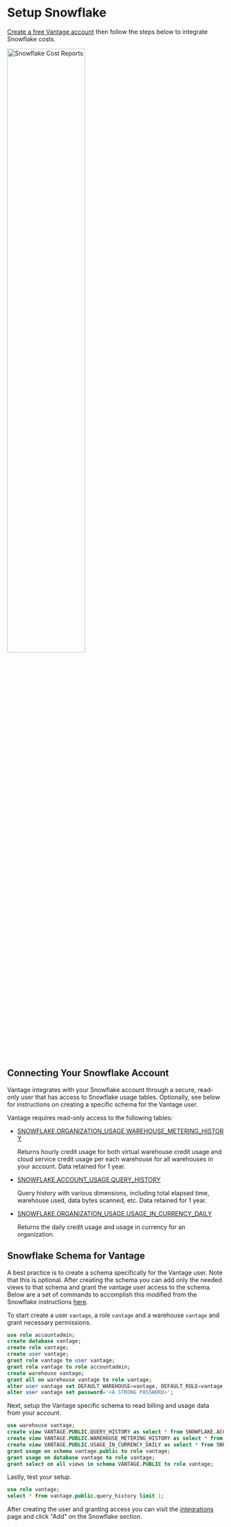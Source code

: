 # Setup Snowflake

[Create a free Vantage account](https://console.vantage.sh/signup) then follow the steps below to integrate Snowflake costs.

<div style={{display:"flex", justifyContent:"center"}}>
    <img alt="Snowflake Cost Reports" width="60%" src="/img/snowflake_cost_report.png" />
</div>

## Connecting Your Snowflake Account

Vantage integrates with your Snowflake account through a secure, read-only user that has access to Snowflake usage tables. Optionally, see below for instructions on creating a specific schema for the Vantage user.

Vantage requires read-only access to the following tables:

* [SNOWFLAKE.ORGANIZATION_USAGE.WAREHOUSE_METERING_HISTORY](https://docs.snowflake.com/en/sql-reference/functions/warehouse_metering_history.html)

    Returns hourly credit usage for both virtual warehouse credit usage and cloud service credit usage per each warehouse for all warehouses in your account. Data retained for 1 year.

* [SNOWFLAKE.ACCOUNT_USAGE.QUERY_HISTORY](https://docs.snowflake.com/en/sql-reference/account-usage/query_history.html)

    Query history with various dimensions, including total elapsed time, warehouse used, data bytes scanned, etc. Data retained for 1 year.

* [SNOWFLAKE.ORGANIZATION_USAGE.USAGE_IN_CURRENCY_DAILY](https://docs.snowflake.com/en/sql-reference/organization-usage/usage_in_currency_daily.html)

    Returns the daily credit usage and usage in currency for an organization.

## Snowflake Schema for Vantage

A best practice is to create a schema specifically for the Vantage user. Note that this is optional. After creating the schema you can add only the needed views to that schema and grant the vantage user access to the schema. Below are a set of commands to accomplish this modified from the Snowflake instructions [here](https://community.snowflake.com/s/article/Solution-Grant-access-to-specific-views-in-SNOWFLAKE-ACCOUNT-USAGE-to-custom-roles).

To start create a user `vantage`, a role `vantage` and a warehouse `vantage` and grant necessary permissions.

```sql
use role accountadmin;
create database vantage;
create role vantage;
create user vantage;
grant role vantage to user vantage;
grant role vantage to role accountadmin;
create warehouse vantage;
grant all on warehouse vantage to role vantage;
alter user vantage set DEFAULT_WAREHOUSE=vantage, DEFAULT_ROLE=vantage;
alter user vantage set password='<A STRONG PASSWORD>';
```

Next, setup the Vantage specific schema to read billing and usage data from your account.

```sql
use warehouse vantage;
create view VANTAGE.PUBLIC.QUERY_HISTORY as select * from SNOWFLAKE.ACCOUNT_USAGE.QUERY_HISTORY;
create view VANTAGE.PUBLIC.WAREHOUSE_METERING_HISTORY as select * from SNOWFLAKE.ORGANIZATION_USAGE.WAREHOUSE_METERING_HISTORY;
create view VANTAGE.PUBLIC.USAGE_IN_CURRENCY_DAILY as select * from SNOWFLAKE.ORGANIZATION_USAGE.USAGE_IN_CURRENCY_DAILY;
grant usage on schema vantage.public to role vantage;
grant usage on database vantage to role vantage;
grant select on all views in schema VANTAGE.PUBLIC to role vantage;
```

Lastly, test your setup.

```sql
use role vantage;
select * from vantage.public.query_history limit 1;
```

After creating the user and granting access you can visit the [integrations](https://console.vantage.sh/settings/integrations) page and click "Add" on the Snowflake section.